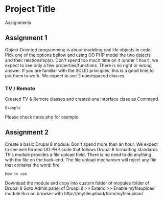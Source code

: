 # Project Title

Assignments

## Assignment 1

Object Oriented programming is about modeling real life objects in code. Pick one of the options bellow and using OO PHP model the two objects and their relationship(s). Don't spend too much time on it (under 1 hour), we expect to see only a few properties/functions. There is no right or wrong answer. If you are familiar with the SOLID principles, this is a good time to put them to work. We expect to see 2 namespaced classes.

### TV / Remote

Created TV & Remote classes and created one interface class as Command.

```
Example
```
Please check index.php for example

## Assignment 2

Create a basic Drupal 8 module. Don't spend more than an hour. We expect to see well formed OO PHP code that follows Drupal 8 formatting standards
This module provides a file upload field. There is no need to do anything with the file on the back-end. The file upload mechanism will reject any file that contains the word: fire

```
How to use
```

Download the module and copy into custom folder of modules folder of Drupal 8
Goto Admin panel of Druapl 8 >> Extend >> Enable myfileupload module
Run on browser with http://<Drupal Site URL>/myfileupload/form/myfileupload
```

